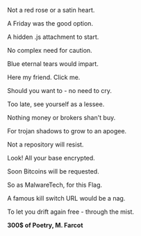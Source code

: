 Not a red rose or a satin heart.

A Friday was the good option.

A hidden .js attachment to start.

No complex need for caution.

Blue eternal tears would impart.


Here my friend. Click me. 

Should you want to - no need to cry.

Too late, see yourself as a lessee.

Nothing money or brokers shan't buy.

For trojan shadows to grow to an apogee.


Not a repository will resist.

Look! All your base encrypted.

Soon Bitcoins will be requested.

So as MalwareTech, for this Flag.

A famous kill switch URL would be a nag.

To let you drift again free - through the mist.


<b>300$ of Poetry, M. Farcot</b>
